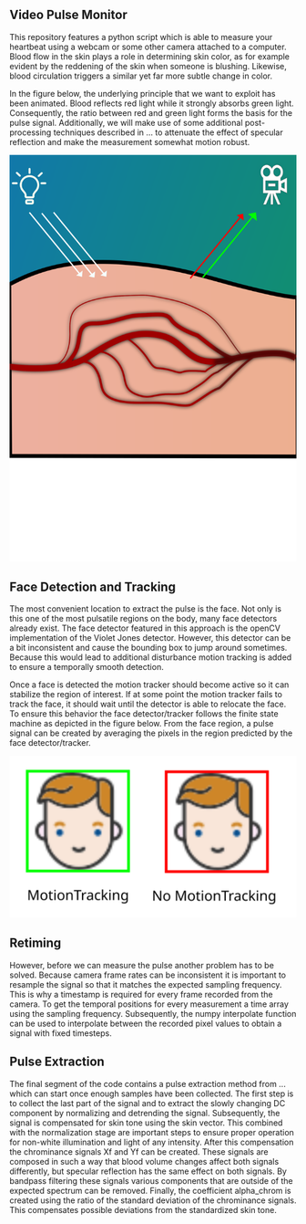 ## Video Pulse Monitor

This repository features a python script which is able to measure your heartbeat using a webcam or some other camera attached to a computer. Blood flow in the skin plays a role in determining skin color, as for example evident by the reddening of the skin when someone is blushing. Likewise, blood circulation triggers a similar yet far more subtle change in color. 

In the figure below, the underlying principle that we want to exploit has been animated. Blood reflects red light while it strongly absorbs green light. Consequently, the ratio between red and green light forms the basis for the pulse signal. Additionally, we will make use of some additional post-processing techniques described in … to attenuate the effect of specular reflection and make the measurement somewhat motion robust.  

![Alt text](./underlying_principle.svg)



## Face Detection and Tracking


The most convenient location to extract the pulse is the face. Not only is this one of the most pulsatile regions on the body, many face detectors already exist. The face detector featured in this approach is the openCV implementation of the Violet Jones detector. However, this detector can be a bit inconsistent and cause the bounding box to jump around sometimes. Because this would lead to additional disturbance motion tracking is added to ensure a temporally smooth detection. 

Once a face is detected the motion tracker should become active so it can stabilize the region of interest. If at some point the motion tracker fails to track the face, it should wait until the detector is able to relocate the face. To ensure this behavior the face detector/tracker follows the finite state machine as depicted in the figure below. From the face region, a pulse signal can be created by averaging the pixels in the region predicted by the face detector/tracker.


![Alt text](./mtrack.svg)

## Retiming

However, before we can measure the pulse another problem has to be solved. Because camera frame rates can be inconsistent it is important to resample the signal so that it matches the expected sampling frequency. This is why a timestamp is required for every frame recorded from the camera. To get the temporal positions for every measurement a time array using the sampling frequency. Subsequently, the numpy interpolate function can be used to interpolate between the recorded pixel values to obtain a signal with fixed timesteps.



## Pulse Extraction


The final segment of the code contains a pulse extraction method from ... which can start once enough samples have been collected. The first step is to collect the last part of the signal and to extract the slowly changing DC component by normalizing and detrending the signal. Subsequently, the signal is compensated for skin tone using the skin vector.  This combined with the normalization stage are important steps to ensure proper operation for non-white illumination and light of any intensity. After this compensation the chrominance signals Xf and Yf can be created. These signals are composed in such a way that blood volume changes affect both signals differently, but specular reflection has the same effect on both signals. By bandpass filtering these signals various components that are outside of the expected spectrum can be removed. Finally, the coefficient alpha_chrom is created using the ratio of the standard deviation of the chrominance signals. This compensates possible deviations from the standardized skin tone.

